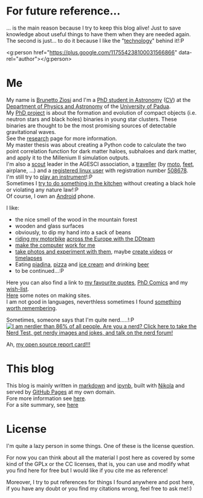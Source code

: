 <!-- 
.. link: 
.. description: 
.. tags: personal
.. date: 2013/08/14 16:59:33
.. title: About
.. slug: about
-->

# For future reference...

... is the main reason because I try to keep this blog alive! Just to save knowledge about useful things to have them when they are needed again.    
The second is just... to do it because I like the "[technology](../posts/blogging-with-nikola-ipython-github.html)" behind it!:P


<script src="https://apis.google.com/js/platform.js" async defer></script>
<g:person href="https://plus.google.com/117554238100031566866" data-rel="author"></g:person>


# Me

My name is [Brunetto Ziosi](https://plus.google.com/+BrunettoZiosi)<!--(https://plus.google.com/117554238100031566866)--> 
and I'm a [PhD student in Astronomy](http://www.dfa.unipd.it/index.php?id=1051) ([CV](curriculum-vitae.html))
at the [Department of Physics and Astronomy](http://www.dfa.unipd.it/) of the [University of Padua](http://www.unipd.it/).    
My [PhD project](research/research.html) is about the formation and evolution of compact objects 
(i.e. neutron stars and black holes) binaries in young star clusters. 
These binaries are thought to be the most promising sources of detectable gravitational waves.    
See the [research](research/research.html) page for more information.    
My master thesis was about creating a Python code to calculate the two point correlation 
function for dark matter haloes, subhaloes and dark matter, and apply it to the Millenium II simulation outputs.    
I'm also a [scout](personal/scout.html) leader in the AGESCI association, a [traveller](travels/travels.html)
(by [moto](moto.html), [feet](http://en.wikipedia.org/wiki/Way_of_St._James), airplane, ...) and a [registered linux user](https://linuxcounter.net) 
with registration number [508678](http://linuxcounter.net/user/508678.html).    
I'm still try to [play an instrument](personal/multimedia/music.html)!:P    
Sometimes I [try to do something in the kitchen](personal/cooking.html) without creating a black hole
or violating any nature law!:P    
Of course, I own an [Android](tech/android.html) phone.    
    
I like:    
    
* the nice smell of the wood in the mountain forest
* wooden and glass surfaces
* obviously, to dip my hand into a sack of beans
* [riding my motorbike](travels/moto.html) [across the Europe with the DDteam](travels/travels.html)
* [make the computer](tech/system-tricks.html) [work for me](tech/programming-links.html)
* [take photos and experiment with them](personal/multimedia/photos.html), 
maybe [create videos](personal/multimedia/videos.html) or [timelapses](personal/multimedia/timelapses.html)
* Eating [piadina](https://www.facebook.com/LaTuaPiadina), [pizza](http://www.ai4elementi.com/) and [ice cream](http://www.cremeriafunivia.com/)
and drinking [beer](http://www.birrachimera.com/)
* to be continued...:P

Here you can also find a link to [my favourite quotes](personal/my-favourite-quotes.html), [PhD Comics](personal/my-favourite-phd-comics.html)
 and my [wish-list](personal/wish-list.html).    
[Here](tech/sites-making-notes.html) some notes on making sites.    
I am not good in languages, neverthless sometimes I found 
[something worth remembering](languages.html).    

Sometimes, someone says that I'm quite nerd.....!:P    
<a href="http://www.nerdtests.com/ft_nq.php">
<img src="http://www.nerdtests.com/images/ft/nq/ed909c1383.gif" 
alt="I am nerdier than 86% of all people. 
Are you a nerd? Click here to take the Nerd Test, 
get nerdy images and jokes, and talk on the nerd forum!"></a>

Ah, [my open source report card!!!](https://osrc.dfm.io/brunetto/)


# This blog

This blog is mainly written in [markdown](http://daringfireball.net/projects/markdown/) 
and [ipynb](http://ipython.org/notebook.html), built with [Nikola](http://nikola.ralsina.com.ar/)
 and served by [GitHub Pages](http://pages.github.com/) at my own domain.    
Fore more information see [here](../posts/blogging-with-nikola-ipython-github.html).    
For a site summary, see [here](http://brunettoziosi.eu/stories/index.html)

# License

I'm quite a lazy person in some things. One of these is the license question.

For now you can think about all the material I post here as covered by some kind 
of the GPLx or the CC licenses, that is, you can use and modify what you find here 
for free but I would like if you cite me as reference!

Moreover, I try to put references for things I found anywhere and post here, 
if you have any doubt or you find my citations wrong, feel free to ask me!:)
